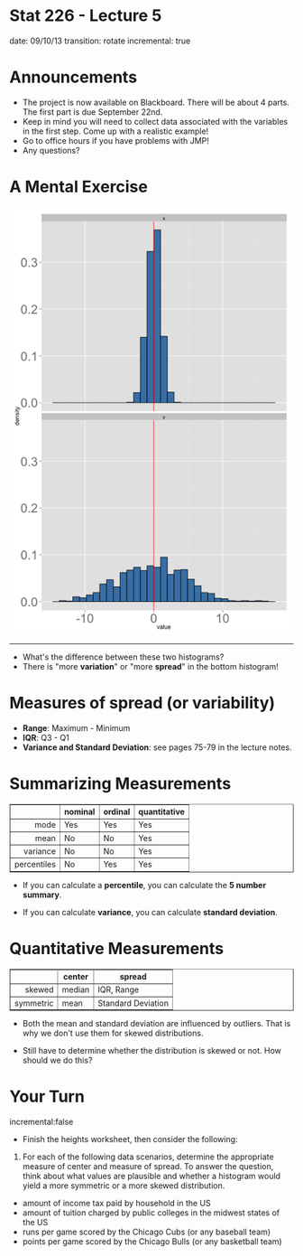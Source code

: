 Stat 226 - Lecture 5
========================================================
date: 09/10/13
transition: rotate
incremental: true

Announcements
========================================================

* The project is now available on Blackboard. There will be about 4 parts. The first part is due September 22nd.
* Keep in mind you will need to collect data associated with the variables in the first step. Come up with a realistic example!
* Go to office hours if you have problems with JMP!
* Any questions?

A Mental Exercise
========================================================

![plot of chunk x](index-figure/x.png) 


***
* What's the difference between these two histograms?
* There is "more __variation__" or "more __spread__" in the bottom histogram!

Measures of spread (or variability)
========================================================

* __Range__: Maximum - Minimum
* __IQR__: Q3 - Q1
* __Variance and Standard Deviation__: see pages 75-79 in the lecture notes.

Summarizing Measurements
========================================================

<!-- html table generated in R 3.0.1 by xtable 1.7-1 package -->
<!-- Tue Sep 10 13:41:15 2013 -->
<TABLE border=1>
<TR> <TH>  </TH> <TH> nominal </TH> <TH> ordinal </TH> <TH> quantitative </TH>  </TR>
  <TR> <TD align="right"> mode </TD> <TD> Yes </TD> <TD> Yes </TD> <TD> Yes </TD> </TR>
  <TR> <TD align="right"> mean </TD> <TD> No </TD> <TD> No </TD> <TD> Yes </TD> </TR>
  <TR> <TD align="right"> variance </TD> <TD> No </TD> <TD> No </TD> <TD> Yes </TD> </TR>
  <TR> <TD align="right"> percentiles </TD> <TD> No </TD> <TD> Yes </TD> <TD> Yes </TD> </TR>
   </TABLE>


* If you can calculate a __percentile__, you can calculate the __5 number summary__.

* If you can calculate __variance__, you can calculate __standard deviation__.

Quantitative Measurements
========================================================

<!-- html table generated in R 3.0.1 by xtable 1.7-1 package -->
<!-- Tue Sep 10 13:41:15 2013 -->
<TABLE border=1>
<TR> <TH>  </TH> <TH> center </TH> <TH> spread </TH>  </TR>
  <TR> <TD align="right"> skewed </TD> <TD> median </TD> <TD> IQR, Range </TD> </TR>
  <TR> <TD align="right"> symmetric </TD> <TD> mean </TD> <TD> Standard Deviation </TD> </TR>
   </TABLE>


* Both the mean and standard deviation are influenced by outliers. That is why we don't use them for skewed distributions.

* Still have to determine whether the distribution is skewed or not. How should we do this?

Your Turn
========================================================
incremental:false

* Finish the heights worksheet, then consider the following:
1. For each of the following data scenarios, determine the appropriate measure of center and measure of spread. To answer the question, think about what values are plausible and whether a histogram would yield a more symmetric or a more skewed distribution.
  * amount of income tax paid by household in the US
  * amount of tuition charged by public colleges in the midwest states of the US
  * runs per game scored by the Chicago Cubs (or any baseball team)
  * points per game scored by the Chicago Bulls (or any basketball team)
  


